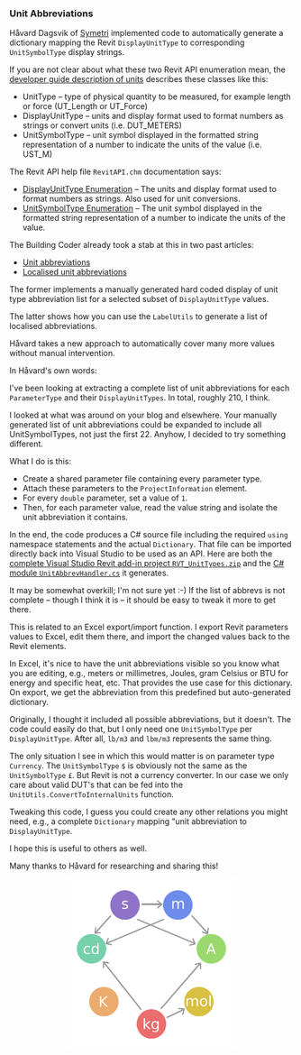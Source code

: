 <head>
<meta http-equiv="Content-Type" content="text/html; charset=utf-8">
<link rel="stylesheet" type="text/css" href="bc.css">
<!--
<script src="run_prettify.js" type="text/javascript"></script>
<script src="https://google-code-prettify.googlecode.com/svn/loader/run_prettify.js" type="text/javascript"></script>
-->
<script src="https://cdn.rawgit.com/google/code-prettify/master/loader/run_prettify.js" type="text/javascript"></script>
</head>

<!---

#RevitAPI @AutodeskRevit #bim #dynamobim @AutodeskForge #ForgeDevCon

&ndash; ...

--->

### Unit Abbreviations

Håvard Dagsvik of [Symetri](http://www.symetri.com) implemented code to automatically generate a dictionary mapping the Revit `DisplayUnitType` to corresponding `UnitSymbolType` display strings.

If you are not clear about what these two Revit API enumeration mean, 
the [developer guide description of units](http://help.autodesk.com/view/RVT/2018/ENU/?guid=GUID-099B3FD9-1C5B-459C-AC1E-EF958551DFB6) describes these classes like this:

- UnitType &ndash; type of physical quantity to be measured, for example length or force (UT_Length or UT_Force)
- DisplayUnitType &ndash; units and display format used to format numbers as strings or convert units (i.e. DUT_METERS)
- UnitSymbolType &ndash; unit symbol displayed in the formatted string representation of a number to indicate the units of the value (i.e. UST_M)

The Revit API help file `RevitAPI.chm` documentation says:

- [DisplayUnitType Enumeration](http://www.revitapidocs.com/2017/7d3d3306-a4c2-c577-0aeb-cca42d6cfd2f.htm) &ndash; The units and display format used to format numbers as strings. Also used for unit conversions.
- [UnitSymbolType Enumeration](http://www.revitapidocs.com/2017/1a6d5d01-d835-c419-c14a-4cd25f563ea0.htm) &ndash; The unit symbol displayed in the formatted string representation of a number to indicate the units of the value.

The Building Coder already took a stab at this in two past articles:

- [Unit abbreviations](http://thebuildingcoder.typepad.com/blog/2013/11/unit-abbreviations.html)
- [Localised unit abbreviations](http://thebuildingcoder.typepad.com/blog/2013/11/localised-unit-abbreviations.html)

The former implements a manually generated hard coded display of unit type abbreviation list for a selected subset of `DisplayUnitType` values.

The latter shows how you can use the `LabelUtils` to generate a list of localised abbreviations.

Håvard takes a new approach to automatically cover many more values without manual intervention.

In Håvard's own words:

I've been looking at extracting a complete list of unit abbreviations for each `ParameterType` and their `DisplayUnitTypes`. In total, roughly 210, I think.
 
I looked at what was around on your blog and elsewhere.
Your manually generated list of unit abbreviations could be expanded to include all UnitSymbolTypes, not just the first 22.
Anyhow, I decided to try something different.
 
What I do is this:

- Create a shared parameter file containing every parameter type.
- Attach these parameters to the `ProjectInformation` element.
- For every `double` parameter, set a value of `1`.
- Then, for each parameter value, read the value string and isolate the unit abbreviation it contains.
 
In the end, the code produces a C# source file including the required `using` namespace statements and the actual `Dictionary`.
That file can be imported directly back into Visual Studio to be used as an API.
Here are both the [complete Visual Studio Revit add-in project `RVT_UnitTypes.zip`](zip/hd_RVT_UnitTypes.zip) and
the [C# module `UnitAbbrevHandler.cs`](zip/hd_UnitAbbrevHandler.cs) it generates.
 
It may be somewhat overkill;
I'm not sure yet :-)
If the list of abbrevs is not complete &ndash; though I think it is &ndash; it should be easy to tweak it more to get there.

This is related to an Excel export/import function.
I export Revit parameters values to Excel, edit them there, and import the changed values back to the Revit elements.
 
In Excel, it's nice to have the unit abbreviations visible so you know what you are editing, e.g., meters or millimetres, Joules, gram Celsius or BTU for energy and specific heat, etc.
That provides the use case for this dictionary.
On export, we get the abbreviation from this predefined but auto-generated dictionary.
 
Originally, I thought it included all possible abbreviations, but it doesn't.
The code could easily do that, but I only need one `UnitSymbolType` per `DisplayUnitType`.
After all, `lb/m3` and `lbm/m3` represents the same thing.
 
The only situation I see in which this would matter is on parameter type `Currency`.
The `UnitSymbolType` `$` is obviously not the same as the `UnitSymbolType` `£`.
But Revit is not a currency converter.
In our case we only care about valid DUT's that can be fed into the  `UnitUtils.ConvertToInternalUnits` function.
 
Tweaking this code, I guess you could create any other relations you might need, e.g., a complete `Dictionary` mapping "unit abbreviation to `DisplayUnitType`.

I hope this is useful to others as well.

Many thanks to Håvard for researching and sharing this!

<center>
<img src="img/SI_base_unit.svg" alt="SI base units" width="300"/>
</center>
